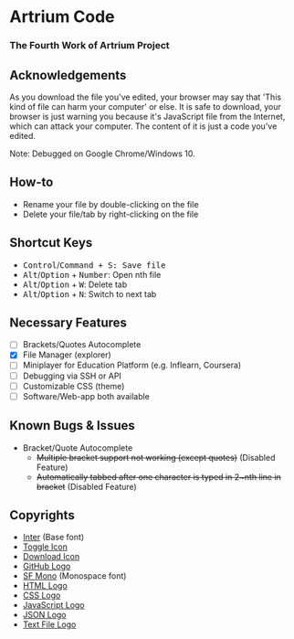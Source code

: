 # Artrium Code

### The Fourth Work of Artrium Project

## Acknowledgements
As you download the file you've edited, your browser may say that 'This kind of file can harm your computer' or else. It is safe to download, your browser is just warning you because it's JavaScript file from the Internet, which can attack your computer. The content of it is just a code you've edited.

Note: Debugged on Google Chrome/Windows 10.

## How-to
- Rename your file by double-clicking on the file
- Delete your file/tab by right-clicking on the file

## Shortcut Keys
- <kbd>Control</kbd>/<kbd>Command</kdb> + <kbd>S</kbd>: Save file
- <kbd>Alt</kbd>/<kbd>Option</kbd> + <kbd>Number</kbd>: Open nth file
- <kbd>Alt</kbd>/<kbd>Option</kbd> + <kbd>W</kbd>: Delete tab
- <kbd>Alt</kbd>/<kbd>Option</kbd> + <kbd>N</kbd>: Switch to next tab

## Necessary Features
- [ ] Brackets/Quotes Autocomplete
- [X] File Manager (explorer)
- [ ] Miniplayer for Education Platform (e.g. Inflearn, Coursera)
- [ ] Debugging via SSH or API
- [ ] Customizable CSS (theme)
- [ ] Software/Web-app both available

## Known Bugs & Issues
- Bracket/Quote Autocomplete
  - ~~Multiple bracket support not working (except quotes)~~ (Disabled Feature)
  - ~~Automatically tabbed after one character is typed in 2~nth line in bracket~~ (Disabled Feature)
  
## Copyrights
- [Inter](https://rsms.me/inter) (Base font)
- [Toggle Icon](https://icon-icons.com/icon/sidebar-expand-toggle-nav/145935)
- [Download Icon](https://www.iconfinder.com/icons/5204156/download_icon)
- [GitHub Logo](https://github.com/logos)
- [SF Mono](https://developer.apple.com/fonts) (Monospace font)
- [HTML Logo](https://commons.wikimedia.org/wiki/File:HTML5_logo_and_wordmark.svg)
- [CSS Logo](https://commons.wikimedia.org/wiki/File:CSS3_logo_and_wordmark.svg)
- [JavaScript Logo](https://commons.wikimedia.org/wiki/File:Unofficial_JavaScript_logo_2.svg)
- [JSON Logo](https://en.wikipedia.org/wiki/JSON#/media/File:JSON_vector_logo.svg)
- [Text File Logo](https://www.pinterest.ph/pin/814588651336180780/)